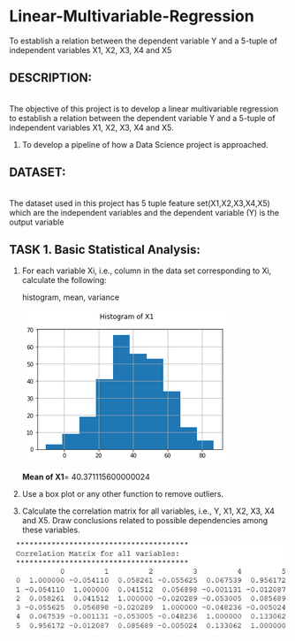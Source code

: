# Linear-Multivariable-Regression
To establish a relation between the dependent variable Y and a 5-tuple of independent variables X1, X2, X3, X4 and X5



## DESCRIPTION:
<br>The objective of this project is to develop a linear multivariable regression to establish a relation
between the dependent variable Y and a 5-tuple of independent variables X1, X2, X3, X4 and X5.</br>

1. To develop a pipeline of how a Data Science project is approached.

         

## DATASET:
<br>The dataset used in this project has 5 tuple feature set(X1,X2,X3,X4,X5) which are the independent variables and the dependent variable (Y) is the output variable </br>

## TASK 1. Basic Statistical Analysis:

1. For each variable Xi, i.e., column in the data set corresponding to Xi, calculate the following:
   
   histogram, mean, variance
   
   ![Histogram1](https://github.com/kalyanghosh/Linear-Multivariable-Regression/blob/master/plots/histogramX1.png)</br>
   
   
   <b>Mean of X1</b>=  40.371115600000024
   
 
   
   
2. Use a box plot or any other function to remove outliers.

3. Calculate the correlation matrix for all variables, i.e., Y, X1, X2, X3, X4 and X5. Draw conclusions related to possible dependencies among these variables.

![CM](https://github.com/kalyanghosh/Linear-Multivariable-Regression/blob/master/plots/correlation_matrix.JPG)</br>

